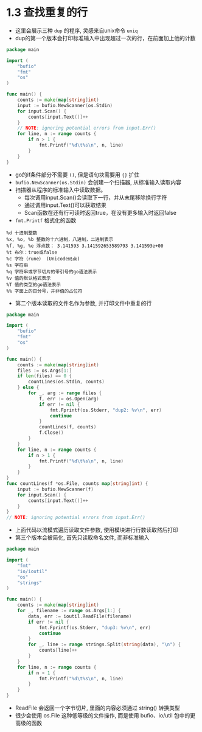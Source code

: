 # 1.3 查找重复的行
- 这里会展示三种 `dup` 的程序, 灵感来自unix命令 `uniq`
- dup的第一个版本会打印标准输入中出现超过一次的行，在前面加上他的计数
```go
package main

import (
	"bufio"
	"fmt"
	"os"
)

func main() {
	counts := make(map[string]int)
	input := bufio.NewScanner(os.Stdin)
	for input.Scan() {
		counts[input.Text()]++
	}
	// NOTE: ignoring potential errors from input.Err()
	for line, n := range counts {
		if n > 1 {
			fmt.Printf("%d\t%s\n", n, line)
		}
	}
}
```
  - go的if条件部分不需要 `()`, 但是语句块需要用 `{}` 扩住
  - `bufio.NewScanner(os.Stdin)` 会创建一个扫描器, 从标准输入读取内容
  - 扫描器从程序的标准输入中读取数据。
    - 每次调用input.Scan()会读取下一行，并从末尾移除换行字符
    - 通过调用input.Text()可以获取结果
    - Scan函数在还有行可读时返回true，在没有更多输入时返回false
  - `fmt.Printf` 格式化的函数
  ```
  %d 十进制整数
  %x, %o, %b 整数的十六进制，八进制，二进制表示
  %f, %g, %e 浮点数： 3.141593 3.141592653589793 3.141593e+00
  %t 布尔：true或false
  %c 字符（rune） (Unicode码点)
  %s 字符串
  %q 字符串或字节切片的带引号的go语法表示
  %v 值的默认格式表示
  %T 值的类型的go语法表示
  %% 字面上的百分号，并非值的占位符
  ```
- 第二个版本读取的文件名作为参数, 并打印文件中重复的行
```go
package main

import (
	"bufio"
	"fmt"
	"os"
)

func main() {
	counts := make(map[string]int)
	files := os.Args[1:]
	if len(files) == 0 {
		countLines(os.Stdin, counts)
	} else {
		for _, arg := range files {
			f, err := os.Open(arg)
			if err != nil {
				fmt.Fprintf(os.Stderr, "dup2: %v\n", err)
				continue
			}
			countLines(f, counts)
			f.Close()
		}
	}
	for line, n := range counts {
		if n > 1 {
			fmt.Printf("%d\t%s\n", n, line)
		}
	}
}
func countLines(f *os.File, counts map[string]int) {
	input := bufio.NewScanner(f)
	for input.Scan() {
		counts[input.Text()]++
	}
}
// NOTE: ignoring potential errors from input.Err()
```
  - 上面代码以流模式遍历读取文件参数, 使用模块进行行数读取然后打印
- 第三个版本会被简化, 首先只读取命名文件, 而非标准输入
```go
package main

import (
	"fmt"
	"io/ioutil"
	"os"
	"strings"
)

func main() {
	counts := make(map[string]int)
	for _, filename := range os.Args[1:] {
		data, err := ioutil.ReadFile(filename)
		if err != nil {
			fmt.Fprintf(os.Stderr, "dup3: %v\n", err)
			continue
		}
		for _, line := range strings.Split(string(data), "\n") {
			counts[line]++
		}
	}
	for line, n := range counts {
		if n > 1 {
			fmt.Printf("%d\t%s\n", n, line)
		}
	}
}
```
  - ReadFile 会返回一个字节切片, 里面的内容必须通过 string() 转换类型
- 很少会使用 os.File 这种低等级的文件操作, 而是使用 bufio、io/util 包中的更高级的函数